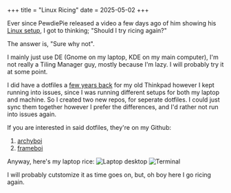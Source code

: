 +++
title = "Linux Ricing"
date = 2025-05-02
+++

Ever since PewdiePie released a video a few days ago of him showing his [Linux setup](https://www.youtube.com/watch?v=pVI_smLgTY0), I got to thinking; "Should I try ricing again?"

The answer is, "Sure why not".

I mainly just use DE (Gnome on my laptop, KDE on my main computer), I'm not really a Tiling Manager guy, mostly because I'm lazy. I will probably try it at some point.

I did have a dotfiles a [few years back](https://github.com/akmijares/dotfiles?tab=readme-ov-file) for my old Thinkpad however I kept running into issues, since I was running different setups for both my laptop and machine. So I created two new repos, for seperate dotfiles. I could just sync them together however I prefer the differences, and I'd rather not run into issues again.

If you are interested in said dotfiles, they're on my Github:
1. [archyboi](https://github.com/akmijares/archyboi-dotfiles)
2. [frameboi](https://github.com/akmijares/framboi-dotfiles)

Anyway, here's my laptop rice:
![Laptop desktop](/img/blog-pics/rice/wallpaper.png)
![Terminal](/img/blog-pics/rice/terminal.png)

I will probably cutstomize it as time goes on, but, oh boy here I go ricing again.
